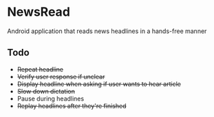 # NewsRead
Android application that reads news headlines in a hands-free manner

## Todo
- ~~Repeat headline~~
- ~~Verify user response if unclear~~
- ~~Display headline when asking if user wants to hear article~~
- ~~Slow down dictation~~
- Pause during headlines
- ~~Replay headlines after they're finished~~
